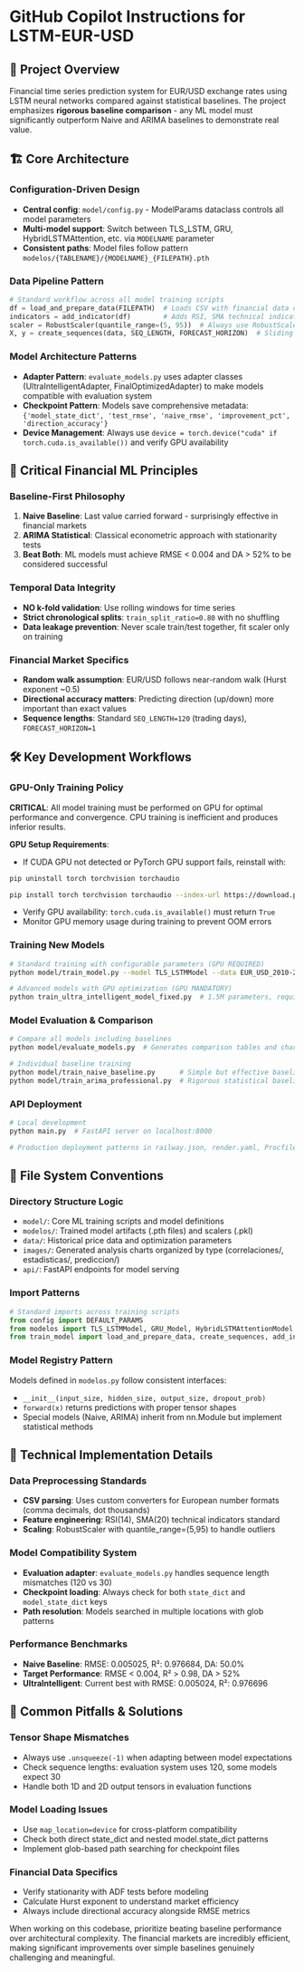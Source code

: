 # GitHub Copilot Instructions for LSTM-EUR-USD

## 🎯 Project Overview
Financial time series prediction system for EUR/USD exchange rates using LSTM neural networks compared against statistical baselines. The project emphasizes **rigorous baseline comparison** - any ML model must significantly outperform Naive and ARIMA baselines to demonstrate real value.

## 🏗️ Core Architecture

### Configuration-Driven Design
- **Central config**: `model/config.py` - ModelParams dataclass controls all model parameters
- **Multi-model support**: Switch between TLS_LSTM, GRU, HybridLSTMAttention, etc. via `MODELNAME` parameter
- **Consistent paths**: Model files follow pattern `modelos/{TABLENAME}/{MODELNAME}_{FILEPATH}.pth`

### Data Pipeline Pattern
```python
# Standard workflow across all model training scripts
df = load_and_prepare_data(FILEPATH)  # Loads CSV with financial data converters
indicators = add_indicator(df)        # Adds RSI, SMA technical indicators  
scaler = RobustScaler(quantile_range=(5, 95))  # Always use RobustScaler
X, y = create_sequences(data, SEQ_LENGTH, FORECAST_HORIZON)  # Sliding windows
```

### Model Architecture Patterns
- **Adapter Pattern**: `evaluate_models.py` uses adapter classes (UltraIntelligentAdapter, FinalOptimizedAdapter) to make models compatible with evaluation system
- **Checkpoint Pattern**: Models save comprehensive metadata: `{'model_state_dict', 'test_rmse', 'naive_rmse', 'improvement_pct', 'direction_accuracy'}`
- **Device Management**: Always use `device = torch.device("cuda" if torch.cuda.is_available())` and verify GPU availability

## 🔬 Critical Financial ML Principles

### Baseline-First Philosophy
1. **Naive Baseline**: Last value carried forward - surprisingly effective in financial markets
2. **ARIMA Statistical**: Classical econometric approach with stationarity tests
3. **Beat Both**: ML models must achieve RMSE < 0.004 and DA > 52% to be considered successful

### Temporal Data Integrity
- **NO k-fold validation**: Use rolling windows for time series
- **Strict chronological splits**: `train_split_ratio=0.80` with no shuffling
- **Data leakage prevention**: Never scale train/test together, fit scaler only on training

### Financial Market Specifics
- **Random walk assumption**: EUR/USD follows near-random walk (Hurst exponent ~0.5)
- **Directional accuracy matters**: Predicting direction (up/down) more important than exact values
- **Sequence lengths**: Standard `SEQ_LENGTH=120` (trading days), `FORECAST_HORIZON=1`

## 🛠️ Key Development Workflows

### GPU-Only Training Policy
**CRITICAL**: All model training must be performed on GPU for optimal performance and convergence. CPU training is inefficient and produces inferior results.

**GPU Setup Requirements**:
- If CUDA GPU not detected or PyTorch GPU support fails, reinstall with:
```bash
pip uninstall torch torchvision torchaudio
```
```bash
pip install torch torchvision torchaudio --index-url https://download.pytorch.org/whl/cu121
```
- Verify GPU availability: `torch.cuda.is_available()` must return `True`
- Monitor GPU memory usage during training to prevent OOM errors

### Training New Models
```bash
# Standard training with configurable parameters (GPU REQUIRED)
python model/train_model.py --model TLS_LSTMModel --data EUR_USD_2010-2024.csv

# Advanced models with GPU optimization (GPU MANDATORY)
python train_ultra_intelligent_model_fixed.py  # 1.5M parameters, requires CUDA
```

### Model Evaluation & Comparison
```bash
# Compare all models including baselines
python model/evaluate_models.py  # Generates comparison tables and charts

# Individual baseline training
python model/train_naive_baseline.py      # Simple but effective baseline
python model/train_arima_professional.py  # Rigorous statistical baseline
```

### API Deployment
```bash
# Local development
python main.py  # FastAPI server on localhost:8000

# Production deployment patterns in railway.json, render.yaml, Procfile
```

## 📁 File System Conventions

### Directory Structure Logic
- `model/`: Core ML training scripts and model definitions
- `modelos/`: Trained model artifacts (.pth files) and scalers (.pkl)
- `data/`: Historical price data and optimization parameters
- `images/`: Generated analysis charts organized by type (correlaciones/, estadisticas/, prediccion/)
- `api/`: FastAPI endpoints for model serving

### Import Patterns
```python
# Standard imports across training scripts
from config import DEFAULT_PARAMS
from modelos import TLS_LSTMModel, GRU_Model, HybridLSTMAttentionModel
from train_model import load_and_prepare_data, create_sequences, add_indicator
```

### Model Registry Pattern
Models defined in `modelos.py` follow consistent interfaces:
- `__init__(input_size, hidden_size, output_size, dropout_prob)`
- `forward(x)` returns predictions with proper tensor shapes
- Special models (Naive, ARIMA) inherit from nn.Module but implement statistical methods

## 🔧 Technical Implementation Details

### Data Preprocessing Standards
- **CSV parsing**: Uses custom converters for European number formats (comma decimals, dot thousands)
- **Feature engineering**: RSI(14), SMA(20) technical indicators standard
- **Scaling**: RobustScaler with quantile_range=(5,95) to handle outliers

### Model Compatibility System
- **Evaluation adapter**: `evaluate_models.py` handles sequence length mismatches (120 vs 30)
- **Checkpoint loading**: Always check for both `state_dict` and `model_state_dict` keys
- **Path resolution**: Models searched in multiple locations with glob patterns

### Performance Benchmarks
- **Naive Baseline**: RMSE: 0.005025, R²: 0.976684, DA: 50.0%
- **Target Performance**: RMSE < 0.004, R² > 0.98, DA > 52%
- **UltraIntelligent**: Current best with RMSE: 0.005024, R²: 0.976696

## 🚨 Common Pitfalls & Solutions

### Tensor Shape Mismatches
- Always use `.unsqueeze(-1)` when adapting between model expectations
- Check sequence lengths: evaluation system uses 120, some models expect 30
- Handle both 1D and 2D output tensors in evaluation functions

### Model Loading Issues
- Use `map_location=device` for cross-platform compatibility
- Check both direct state_dict and nested model.state_dict patterns
- Implement glob-based path searching for checkpoint files

### Financial Data Specifics
- Verify stationarity with ADF tests before modeling
- Calculate Hurst exponent to understand market efficiency
- Always include directional accuracy alongside RMSE metrics

When working on this codebase, prioritize beating baseline performance over architectural complexity. The financial markets are incredibly efficient, making significant improvements over simple baselines genuinely challenging and meaningful.
